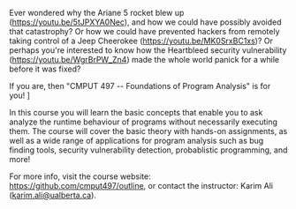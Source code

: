 Ever wondered why the Ariane 5 rocket blew up (https://youtu.be/5tJPXYA0Nec), and how we could have possibly avoided that catastrophy? Or how we could have prevented hackers from remotely taking control of a Jeep Cheerokee (https://youtu.be/MK0SrxBC1xs)? Or perhaps you're interested to know how the Heartbleed security vulnerability (https://youtu.be/WgrBrPW_Zn4) made the whole world panick for a while before it was fixed?

If you are, then "CMPUT 497 -- Foundations of Program Analysis" is for you! ]

In this course you will learn the basic concepts that enable you to ask analyze the runtime behaviour of programs without necessarily executing them. The course will cover the basic theory with hands-on assignments, as well as a wide range of applications for program analysis such as bug finding tools, security vulnerability detection, probablistic programming, and more!

For more info, visit the course website: https://github.com/cmput497/outline, or contact the instructor: Karim Ali (karim.ali@ualberta.ca).
